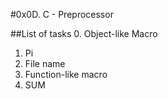 #0x0D. C - Preprocessor

##List of tasks
0. Object-like Macro
1. Pi
2. File name
3. Function-like macro
4. SUM
